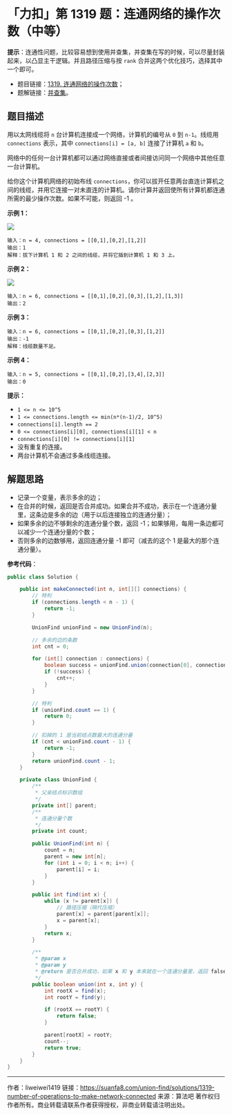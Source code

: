# 「力扣」第 1319 题：连通网络的操作次数（中等）

**提示**：连通性问题，比较容易想到使用并查集，并查集在写的时候，可以尽量封装起来，以凸显主干逻辑。并且路径压缩与按 `rank` 合并这两个优化技巧，选择其中一个即可。

- 题目链接：[1319. 连通网络的操作次数](https://leetcode-cn.com/problems/number-of-operations-to-make-network-connected/)；
- 题解链接：[并查集](https://leetcode-cn.com/problems/number-of-operations-to-make-network-connected/solution/bing-cha-ji-by-liweiwei1419/)。

## 题目描述

用以太网线缆将 `n` 台计算机连接成一个网络，计算机的编号从 `0` 到 `n-1`。线缆用 `connections` 表示，其中 `connections[i] = [a, b]` 连接了计算机 `a` 和 `b`。

网络中的任何一台计算机都可以通过网络直接或者间接访问同一个网络中其他任意一台计算机。

给你这个计算机网络的初始布线 `connections`，你可以拔开任意两台直连计算机之间的线缆，并用它连接一对未直连的计算机。请你计算并返回使所有计算机都连通所需的最少操作次数。如果不可能，则返回 -1 。

**示例 1：**

![](https://suanfa8-1252206550.cos.ap-shanghai.myqcloud.com/202305031707951.png)

```
输入：n = 4, connections = [[0,1],[0,2],[1,2]]
输出：1
解释：拔下计算机 1 和 2 之间的线缆，并将它插到计算机 1 和 3 上。
```

**示例 2：**

![](https://suanfa8-1252206550.cos.ap-shanghai.myqcloud.com/202305031708453.png)

```
输入：n = 6, connections = [[0,1],[0,2],[0,3],[1,2],[1,3]]
输出：2
```

**示例 3：**

```
输入：n = 6, connections = [[0,1],[0,2],[0,3],[1,2]]
输出：-1
解释：线缆数量不足。
```

**示例 4：**

```
输入：n = 5, connections = [[0,1],[0,2],[3,4],[2,3]]
输出：0
```

**提示：**

- `1 <= n <= 10^5`
- `1 <= connections.length <= min(n*(n-1)/2, 10^5)`
- `connections[i].length == 2`
- `0 <= connections[i][0], connections[i][1] < n`
- `connections[i][0] != connections[i][1]`
- 没有重复的连接。
- 两台计算机不会通过多条线缆连接。

## 解题思路

- 记录一个变量，表示多余的边；
- 在合并的时候，返回是否合并成功。如果合并不成功，表示在一个连通分量里，这条边是多余的边（用于以后连接独立的连通分量）；
- 如果多余的边不够剩余的连通分量个数，返回 -1；如果够用，每用一条边都可以减少一个连通分量的个数；
- 否则多余的边数够用，返回连通分量 -1 即可（减去的这个 1 是最大的那个连通分量）。

**参考代码**：

```java
public class Solution {

    public int makeConnected(int n, int[][] connections) {
        // 特判
        if (connections.length < n - 1) {
            return -1;
        }

        UnionFind unionFind = new UnionFind(n);

        // 多余的边的条数
        int cnt = 0;

        for (int[] connection : connections) {
            boolean success = unionFind.union(connection[0], connection[1]);
            if (!success) {
                cnt++;
            }
        }

        // 特判
        if (unionFind.count == 1) {
            return 0;
        }

        // 扣掉的 1 是当前结点数最大的连通分量
        if (cnt < unionFind.count - 1) {
            return -1;
        }
        return unionFind.count - 1;
    }

    private class UnionFind {
        /**
         * 父亲结点标识数组
         */
        private int[] parent;
        /**
         * 连通分量个数
         */
        private int count;

        public UnionFind(int n) {
            count = n;
            parent = new int[n];
            for (int i = 0; i < n; i++) {
                parent[i] = i;
            }
        }

        public int find(int x) {
            while (x != parent[x]) {
                // 路径压缩（隔代压缩）
                parent[x] = parent[parent[x]];
                x = parent[x];
            }
            return x;
        }

        /**
         * @param x
         * @param y
         * @return 是否合并成功，如果 x 和 y 本来就在一个连通分量里，返回 false
         */
        public boolean union(int x, int y) {
            int rootX = find(x);
            int rootY = find(y);

            if (rootX == rootY) {
                return false;
            }

            parent[rootX] = rootY;
            count--;
            return true;
        }
    }
}
```



---

作者：liweiwei1419
链接：https://suanfa8.com/union-find/solutions/1319-number-of-operations-to-make-network-connected
来源：算法吧
著作权归作者所有。商业转载请联系作者获得授权，非商业转载请注明出处。